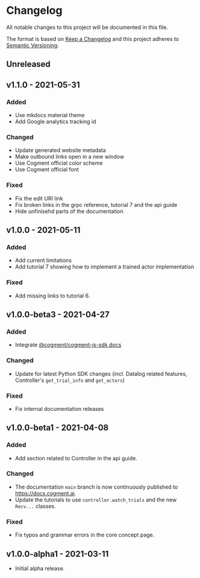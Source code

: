 # Changelog

All notable changes to this project will be documented in this file.

The format is based on [Keep a Changelog](http://keepachangelog.com/en/1.0.0/)
and this project adheres to [Semantic Versioning](http://semver.org/spec/v2.0.0.html).

## Unreleased

## v1.1.0 - 2021-05-31

### Added

- Use mkdocs material theme
- Add Google analytics tracking id

### Changed

- Update generated website metadata
- Make outbound links open in a new window
- Use Cogment official color scheme
- Use Cogment official font

### Fixed

- Fix the edit URI link
- Fix broken links in the grpc reference, tutorial 7 and the api guide
- Hide unfinisehd parts of the documentation

## v1.0.0 - 2021-05-11

### Added

- Add current limitations
- Add tutorial 7 showing how to implement a trained actor implementation

### Fixed

- Add missing links to tutorial 6.

## v1.0.0-beta3 - 2021-04-27

### Added

- Integrate
  [@cogment/cogment-js-sdk docs](https://github.com/cogment/cogment-js-sdk)

### Changed

- Update for latest Python SDK changes (incl. Datalog related features, Controller's `get_trial_info` and `get_actors`)

### Fixed

- Fix internal documentation releases

## v1.0.0-beta1 - 2021-04-08

### Added

- Add section related to Controller in the api guide.

### Changed

- The documentation `main` branch is now continuously published to https://docs.cogment.ai.
- Update the tutorials to use `controller.watch_trials` and the new `Recv...` classes.

### Fixed

- Fix typos and grammar errors in the core concept page.

## v1.0.0-alpha1 - 2021-03-11

- Initial alpha release.
